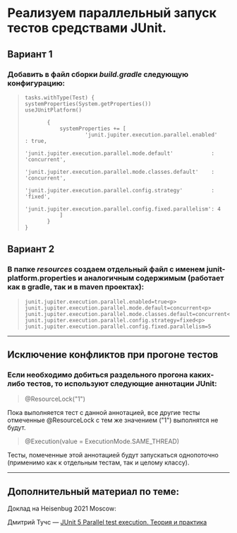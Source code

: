 # Реализуем параллельный запуск тестов средствами JUnit.





## Вариант 1


### Добавить в файл сборки *build.gradle* следующую конфигурацию:


>     tasks.withType(Test) { 
>     systemProperties(System.getProperties())
>     useJUnitPlatform()
>    
>            {
>                systemProperties += [
>                        'junit.jupiter.execution.parallel.enabled'                 : true,
>                        'junit.jupiter.execution.parallel.mode.default'            : 'concurrent',
>                        'junit.jupiter.execution.parallel.mode.classes.default'    : 'concurrent',
>                        'junit.jupiter.execution.parallel.config.strategy'         : 'fixed',
>                        'junit.jupiter.execution.parallel.config.fixed.parallelism': 4
>                ]
>            }
>     }



## Вариант 2


### В папке *resources* создаем отдельный файл с именем junit-platform.properties и аналогичным содержимым (работает как в gradle, так и в maven проектах):


>     junit.jupiter.execution.parallel.enabled=true<p>
>     junit.jupiter.execution.parallel.mode.default=concurrent<p>
>     junit.jupiter.execution.parallel.mode.classes.default=concurrent<p>
>     junit.jupiter.execution.parallel.config.strategy=fixed<p>
>     junit.jupiter.execution.parallel.config.fixed.parallelism=5

---






## Исключение конфликтов при прогоне тестов

### Если необходимо добиться раздельного прогона каких-либо тестов, то используют следующие аннотации JUnit:

>@ResourceLock("1")


Пока выполняется тест с данной аннотацией, все другие тесты отмеченные @ResourceLock с тем же значением ("1") выполнятся не будут.

>@Execution(value = ExecutionMode.SAME_THREAD)

Тесты, помеченные этой аннотацией будут запускаться однопоточно (применимо как к отдельным тестам, так и целому классу).

----


##  Дополнительный материал по теме:

Доклад на Heisenbug  2021 Moscow:<p> Дмитрий Тучс — [JUnit 5 Parallel test execution. Теория и практика](https://www.youtube.com/watch?v=ZIkIUCyJBGU&t=15s)

